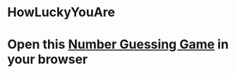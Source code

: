 # HowLuckyYouAre
<h1><b>Open this <u><a href="https://27-nakulrathore.github.io/HowLuckyYouAre/" target="_blank">Number Guessing Game</a></u> in your browser</b></h1>
